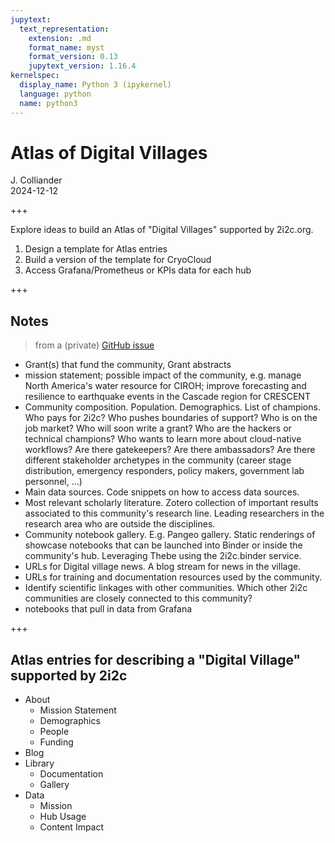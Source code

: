 ```yaml
---
jupytext:
  text_representation:
    extension: .md
    format_name: myst
    format_version: 0.13
    jupytext_version: 1.16.4
kernelspec:
  display_name: Python 3 (ipykernel)
  language: python
  name: python3
---
```


# Atlas of Digital Villages

J. Colliander  
2024-12-12

+++

Explore ideas to build an Atlas of "Digital Villages" supported by 2i2c.org.
1. Design a template for Atlas entries
2. Build a version of the template for CryoCloud
3. Access Grafana/Prometheus or KPIs data for each hub

+++

## Notes

> from a (private) [GitHub issue](https://github.com/2i2c-org/meta/issues/564)
>
+ Grant(s) that fund the community, Grant abstracts
+ mission statement; possible impact of the community, e.g. manage North America's water resource for CIROH; improve forecasting and resilience to earthquake events in the Cascade region for CRESCENT
+ Community composition. Population. Demographics. List of champions. Who pays for 2i2c? Who pushes boundaries of support? Who is on the job market? Who will soon write a grant? Who are the hackers or technical champions? Who wants to learn more about cloud-native workflows? Are there gatekeepers? Are there ambassadors? Are there different stakeholder archetypes in the community (career stage distribution, emergency responders, policy makers, government lab personnel, ...)
+ Main data sources. Code snippets on how to access data sources.
+ Most relevant scholarly literature. Zotero collection of important results associated to this community's research line. Leading researchers in the research area who are outside the disciplines.
+ Community notebook gallery. E.g. Pangeo gallery. Static renderings of showcase notebooks that can be launched into Binder or inside the community's hub. Leveraging Thebe using the 2i2c.binder service.
+ URLs for Digital village news. A blog stream for news in the village.
+ URLs for training and documentation resources used by the community.
+ Identify scientific linkages with other communities. Which other 2i2c communities are closely connected to this community?
+ notebooks that pull in data from Grafana


+++

## Atlas entries for describing a "Digital Village" supported by 2i2c

+ About
  + Mission Statement
  + Demographics
  + People
  + Funding
+ Blog
+ Library
  + Documentation
  + Gallery
+ Data
  + Mission
  + Hub Usage
  + Content Impact

```{code-cell} ipython3

```
